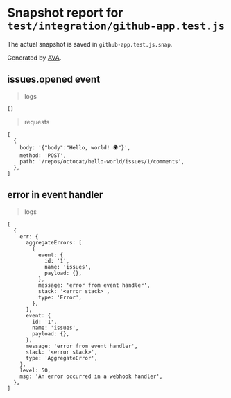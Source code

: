 # Snapshot report for `test/integration/github-app.test.js`

The actual snapshot is saved in `github-app.test.js.snap`.

Generated by [AVA](https://avajs.dev).

## issues.opened event

> logs

    []

> requests

    [
      {
        body: '{"body":"Hello, world! 🌍"}',
        method: 'POST',
        path: '/repos/octocat/hello-world/issues/1/comments',
      },
    ]

## error in event handler

> logs

    [
      {
        err: {
          aggregateErrors: [
            {
              event: {
                id: '1',
                name: 'issues',
                payload: {},
              },
              message: 'error from event handler',
              stack: '<error stack>',
              type: 'Error',
            },
          ],
          event: {
            id: '1',
            name: 'issues',
            payload: {},
          },
          message: 'error from event handler',
          stack: '<error stack>',
          type: 'AggregateError',
        },
        level: 50,
        msg: 'An error occurred in a webhook handler',
      },
    ]
